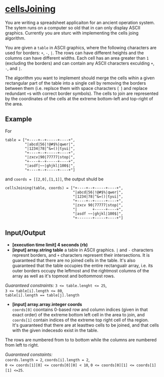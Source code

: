 # [cellsJoining](https://app.codesignal.com/arcade/code-arcade/secret-archives/n6KRaxBdcFv5JjQgM)


You are writing a spreadsheet applicaiton for an ancient operation system. The sytem runs on a computer so old that in can only display ASCII graphics. Currently you are sturc with implementing the cells joing algorithm.

You are given a `table` in ASCII graphics, where the following characters are used for borders: `+`, `-`, `|`. The rows can have different heights and the columns can have different widths. Each cell has an area greater than `1` (excluding the borders) and can contain any ASCII characters exculding `+`, `-`, and `|`.

The algorithm you want to implement should merge the cells wihin a given rectangular part of the table into a single cell by removing the borders between them (i.e. replsce them with space characters (` `) and replace redundant `+`s with correct border symbols). The cells to join are represented by the coordinates of the cells at the extreme bottom-left and top-right of the area.

## Example

For

```
table = ["+----+--+-----+----+",
         "|abcd|56|!@#$%|qwer|",
         "|1234|78|^&=()|tyui|",
         "+----+--+-----+----+",
         "|zxcv|90|77777|stop|",
         "+----+--+-----+----+",
         "|asdf|~~|ghjkl|100$|",
         "+----+--+-----+----+"]
```

and `coords = [[2,0],[1,1]]`, the output shuld be

```
cellsJoining(table, coords) = ["+----+--+-----+----+",
                               "|abcd|56|!@#$%|qwer|",
                               "|1234|78|^&=()|tyui|",
                               "+----+--+-----+----+",
                               "|zxcv 90|77777|stop|",
                               "|       +-----+----+",
                               "|asdf ~~|ghjkl|100$|",
                               "+-------+-----+----+"]
```

## Input/Output

- **[execution time limit] 4 seconds (rb)**
- **[input] array.string table**
a table in ASCII graphics. `|` and `-` characters represnt borders, and `+` characters represent their intersections. It is guaranteed that there are no joined cells in the table. It's also guaranteed that the table occupies the entire rectangualr array, i.e. its outer borders occupy the leftmost and the rightmost columns of the array as well as it's topmost and bottommost rows.

 *Guaranteed constraints:*
 `3 <= table.lenght <= 25`,  
 `3 <= table[i].length <= 80`,  
 `table[i].length == table[j].length`

 - **[input] array.array.integer coords**  
 `coords[0]` coontains 0-based row and column indices (given in that exact order) of the extreme bottom left cell in the area to join, and `coords[1]` contain indices of the extreme top right cell of tha region.  
 It's guaranteed that there are at leasttwo cells to be joined, and that cells with the given indecesdo exist in the table.

 The rows are numbered from to to bottom while the columns are numbered from left to right.

 *Guaranteed constaints:*  
 `coords.length = 2`, 
 `coords[i].length = 2`,  
 `0 <= coords[1][0] <= coords[0][0] < 10`, 
 `0 <= coords[0][1] <= coords[1][1] <=25`. 